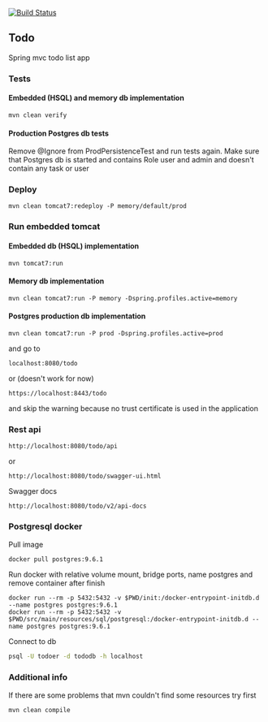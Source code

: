 [![Build Status](https://travis-ci.org/GlaIZier/todo.svg?branch=master)](https://travis-ci.org/GlaIZier/todo)

## Todo
Spring mvc todo list app

### Tests
#### Embedded (HSQL) and memory db implementation
```
mvn clean verify
```
#### Production Postgres db tests
Remove @Ignore from ProdPersistenceTest and run tests again. Make sure that Postgres db is started and contains 
Role user and admin and doesn't contain any task or user

### Deploy
```
mvn clean tomcat7:redeploy -P memory/default/prod
```

### Run embedded tomcat
#### Embedded db (HSQL) implementation
```
mvn tomcat7:run
```
#### Memory db implementation
```
mvn clean tomcat7:run -P memory -Dspring.profiles.active=memory
```

#### Postgres production db implementation
```
mvn clean tomcat7:run -P prod -Dspring.profiles.active=prod
```
and go to 
```
localhost:8080/todo
```
or (doesn't work for now)
```
https://localhost:8443/todo
```
and skip the warning because no trust certificate is used in the application

### Rest api
```
http://localhost:8080/todo/api
```
or
```
http://localhost:8080/todo/swagger-ui.html
```
Swagger docs
```
http://localhost:8080/todo/v2/api-docs
```
### Postgresql docker
Pull image
```bash
docker pull postgres:9.6.1
```

Run docker with relative volume mount, bridge ports, name postgres and remove container after finish
```$bash
docker run --rm -p 5432:5432 -v $PWD/init:/docker-entrypoint-initdb.d --name postgres postgres:9.6.1
docker run --rm -p 5432:5432 -v $PWD/src/main/resources/sql/postgresql:/docker-entrypoint-initdb.d --name postgres postgres:9.6.1
```
Connect to db
```bash
psql -U todoer -d tododb -h localhost
```

### Additional info
If there are some problems that mvn couldn't find some resources try first
```bash
mvn clean compile
```